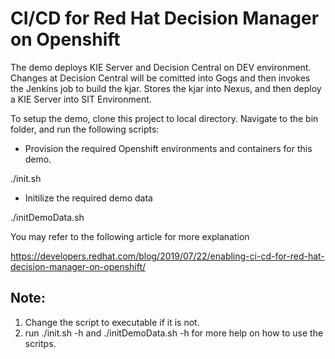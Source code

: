 # CI/CD for Red Hat Decision Manager on Openshift

The demo deploys KIE Server and Decision Central on DEV environment. 
Changes at Decision Central will be comitted into Gogs and then invokes the Jenkins job to build the 
kjar. Stores the kjar into Nexus, and then deploy a KIE Server into SIT Environment.

To setup the demo, clone this project to local directory. Navigate to the bin folder, and run the following scripts:

- Provision the required Openshift environments and containers for this demo.

./init.sh

- Initilize the required demo data

./initDemoData.sh 

You may refer to the following article for more explanation

https://developers.redhat.com/blog/2019/07/22/enabling-ci-cd-for-red-hat-decision-manager-on-openshift/

## Note:

1. Change the script to executable if it is not.
2. run ./init.sh -h and ./initDemoData.sh -h for more help on how to use the scritps.


